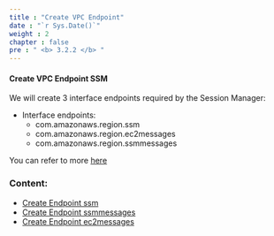 ```yaml
---
title : "Create VPC Endpoint"
date : "`r Sys.Date()`"
weight : 2
chapter : false
pre : " <b> 3.2.2 </b> "
---
```



#### Create VPC Endpoint SSM

We will create 3 interface endpoints required by the Session Manager:
   - Interface endpoints:
     - com.amazonaws.region.ssm
     - com.amazonaws.region.ec2messages
     - com.amazonaws.region.ssmmessages

You can refer to more [here](https://docs.aws.amazon.com/systems-manager/latest/userguide/session-manager-prerequisites.html)

### Content:
  - [Create Endpoint ssm](./3.2.2.1-endpointssm/)
  - [Create Endpoint ssmmessages](./3.2.2.2-endpointssmmessages/)
  - [Create Endpoint ec2messages](./3.2.2.3-endpointec2messages/)